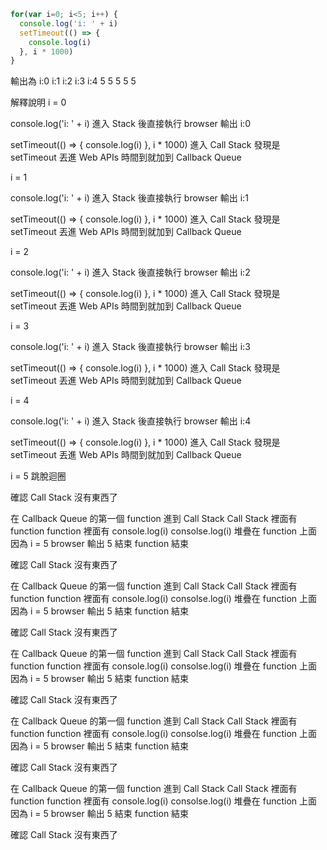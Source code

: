 ```javascript
for(var i=0; i<5; i++) {
  console.log('i: ' + i)
  setTimeout(() => {
    console.log(i)
  }, i * 1000)
}
```
輸出為
i:0
i:1
i:2
i:3
i:4
5
5
5
5
5

解釋說明
i = 0

console.log('i: ' + i)
進入 Stack 後直接執行
browser 輸出 i:0

setTimeout(() => {
    console.log(i)
  }, i * 1000)
進入 Call Stack 發現是 setTimeout
丟進 Web APIs
時間到就加到 Callback Queue

i = 1

console.log('i: ' + i)
進入 Stack 後直接執行
browser 輸出 i:1

setTimeout(() => {
    console.log(i)
  }, i * 1000)
進入 Call Stack 發現是 setTimeout
丟進 Web APIs
時間到就加到 Callback Queue

i = 2

console.log('i: ' + i)
進入 Stack 後直接執行
browser 輸出 i:2

setTimeout(() => {
    console.log(i)
  }, i * 1000)
進入 Call Stack 發現是 setTimeout
丟進 Web APIs
時間到就加到 Callback Queue

i = 3

console.log('i: ' + i)
進入 Stack 後直接執行
browser 輸出 i:3

setTimeout(() => {
    console.log(i)
  }, i * 1000)
進入 Call Stack 發現是 setTimeout
丟進 Web APIs
時間到就加到 Callback Queue

i = 4

console.log('i: ' + i)
進入 Stack 後直接執行
browser 輸出 i:4

setTimeout(() => {
    console.log(i)
  }, i * 1000)
進入 Call Stack 發現是 setTimeout
丟進 Web APIs
時間到就加到 Callback Queue

i = 5 跳脫迴圈

確認 Call Stack 沒有東西了

在 Callback Queue 的第一個 function 進到 Call Stack
Call Stack 裡面有 function 
function 裡面有 console.log(i)
consolse.log(i) 堆疊在 function 上面
因為 i = 5 browser 輸出 5 結束
function 結束

確認 Call Stack 沒有東西了

在 Callback Queue 的第一個 function 進到 Call Stack
Call Stack 裡面有 function 
function 裡面有 console.log(i)
consolse.log(i) 堆疊在 function 上面
因為 i = 5 browser 輸出 5 結束
function 結束

確認 Call Stack 沒有東西了

在 Callback Queue 的第一個 function 進到 Call Stack
Call Stack 裡面有 function 
function 裡面有 console.log(i)
consolse.log(i) 堆疊在 function 上面
因為 i = 5 browser 輸出 5 結束
function 結束

確認 Call Stack 沒有東西了

在 Callback Queue 的第一個 function 進到 Call Stack
Call Stack 裡面有 function 
function 裡面有 console.log(i)
consolse.log(i) 堆疊在 function 上面
因為 i = 5 browser 輸出 5 結束
function 結束

確認 Call Stack 沒有東西了

在 Callback Queue 的第一個 function 進到 Call Stack
Call Stack 裡面有 function 
function 裡面有 console.log(i)
consolse.log(i) 堆疊在 function 上面
因為 i = 5 browser 輸出 5 結束
function 結束

確認 Call Stack 沒有東西了